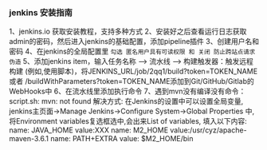 ### jenkins 安装指南
1、jenkins.io 获取安装教程，支持多种方式
2、安装好之后查看运行日志获取admin的密码，然后进入jenkins的基础配置，添加pipeline插件
3、创建用户名和密码
4、在jenkins的全局配置里 ```勾选 匿名用户具有可读权限 和 关闭 防止跨站点请求伪造``` 
5、添加jenkins item，输入任务名称 --> 流水线 --> 构建触发器：触发远程构建 (例如,使用脚本)，将JENKINS_URL/job/2qq1/build?token=TOKEN_NAME 或者 /buildWithParameters?token=TOKEN_NAME添加到Git/GitHub/Gitlab的WebHooks中
6、在流水线里添加执行命令
7、遇到mvn没有编译没有命令：script.sh: mvn: not found
    解决方式:
    在Jenkins的设置中可以设置全局变量, jenkins主页面->Manage Jenkins->Configure System->Global Properties 中, 将Environment variables复选框选中,会出来List of variables, 填入以下内容:
    name: JAVA_HOME value:XXX
    name: M2_HOME value:/usr/cyz/apache-maven-3.6.1
    name: PATH+EXTRA value: $M2_HOME/bin